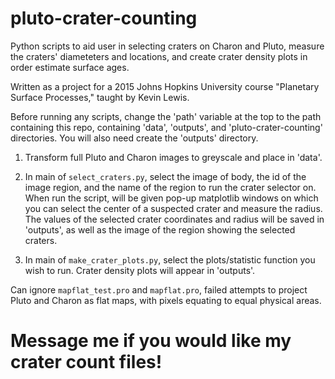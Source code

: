 # pluto-crater-counting
Python scripts to aid user in selecting craters on Charon and Pluto, measure the craters' diameteters and locations, and create crater density plots in order estimate surface ages.

Written as a project for a 2015 Johns Hopkins University course "Planetary Surface Processes," taught by Kevin Lewis. 

Before running any scripts, change the 'path' variable at the top to the path containing this repo, containing 'data', 'outputs', and 'pluto-crater-counting' directories. You will also need create the 'outputs' directory. 

1. Transform full Pluto and Charon images to greyscale and place in 'data'.

2. In main of `select_craters.py`, select the image of body, the id of the image region, and the name of the region to run the crater selector on. When run the script, will be given pop-up matplotlib windows on which you can select the center of a suspected crater and measure the radius. The values of the selected crater coordinates and radius will be saved in 'outputs', as well as the image of the region showing the selected craters. 

3. In main of `make_crater_plots.py`, select the plots/statistic function you wish to run. Crater density plots will appear in 'outputs'.

Can ignore `mapflat_test.pro` and `mapflat.pro`, failed attempts to project Pluto and Charon as flat maps, with pixels equating to equal physical areas. 

# Message me if you would like my crater count files!  
